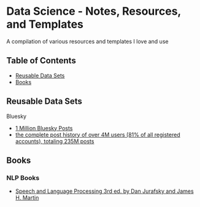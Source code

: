 # Data Science - Notes, Resources, and Templates

A compilation of various resources and templates I love and use

## Table of Contents
* [Reusable Data Sets](#reusable-data-sets)
* [Books](#books)

## Reusable Data Sets

Bluesky
* [1 Million Bluesky Posts](https://huggingface.co/datasets/noteuclaise/bluesky_1M_metaposts)
* [the complete post history of over 4M users (81% of all registered accounts), totaling 235M posts](https://zenodo.org/records/11082879)

## Books

### NLP Books
* [Speech and Language Processing 3rd ed. by Dan Jurafsky and James H. Martin](https://web.stanford.edu/~jurafsky/slp3/)

